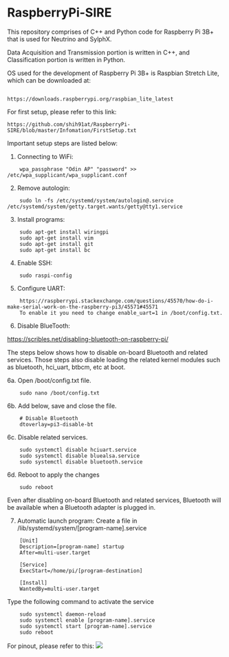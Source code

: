 ﻿# RaspberryPi-SIRE

This repository comprises of C++ and Python code for Raspberry Pi 3B+ that is used for Neutrino and SylphX.

Data Acquisition and Transmission portion is written in C++, and Classification portion is written in Python.

OS used for the development of Raspberry Pi 3B+ is Raspbian Stretch Lite, which can be downloaded at:
```

https://downloads.raspberrypi.org/raspbian_lite_latest
```

For first setup, please refer to this link:
```
https://github.com/shih91at/RaspberryPi-SIRE/blob/master/Infomation/FirstSetup.txt

```

Important setup steps are listed below:

1) Connecting to WiFi:
```
	wpa_passphrase "Odin AP" "password" >> /etc/wpa_supplicant/wpa_supplicant.conf
```

2) Remove autologin:
```
	sudo ln -fs /etc/systemd/system/autologin@.service /etc/systemd/system/getty.target.wants/getty@tty1.service
```

3) Install programs:
```
	sudo apt-get install wiringpi
	sudo apt-get install vim
	sudo apt-get install git
	sudo apt-get install bc
```

4) Enable SSH:
```
	sudo raspi-config
```

5) Configure UART:
```
	https://raspberrypi.stackexchange.com/questions/45570/how-do-i-make-serial-work-on-the-raspberry-pi3/45571#45571
	To enable it you need to change enable_uart=1 in /boot/config.txt.
```

6) Disable BlueTooth:

https://scribles.net/disabling-bluetooth-on-raspberry-pi/

The steps below shows how to disable on-board Bluetooth and related services. Those steps also disable loading the related kernel modules such as bluetooth, hci_uart, btbcm, etc at boot.

6a. Open /boot/config.txt file.
```
	sudo nano /boot/config.txt
```
6b. Add below, save and close the file.
```
	# Disable Bluetooth
	dtoverlay=pi3-disable-bt
```

6c. Disable related services.
```
	sudo systemctl disable hciuart.service
	sudo systemctl disable bluealsa.service
	sudo systemctl disable bluetooth.service
```
6d. Reboot to apply the changes
```
	sudo reboot
```
Even after disabling on-board Bluetooth and related services, Bluetooth will be available when a Bluetooth adapter is plugged in.


7) Automatic launch program:
Create a file in /lib/systemd/system/[program-name].service
```
	[Unit]
	Description=[program-name] startup
	After=multi-user.target
	
	[Service]
	ExecStart=/home/pi/[program-destination]
	
	[Install]
	WantedBy=multi-user.target
```

Type the following command to activate the service
```
	sudo systemctl daemon-reload
	sudo systemctl enable [program-name].service
	sudo systemctl start [program-name].service
	sudo reboot
```

For pinout, please refer to this:
![](https://user-images.githubusercontent.com/19749458/53934296-491b8080-40dd-11e9-8190-aee72b1c48c3.png)
